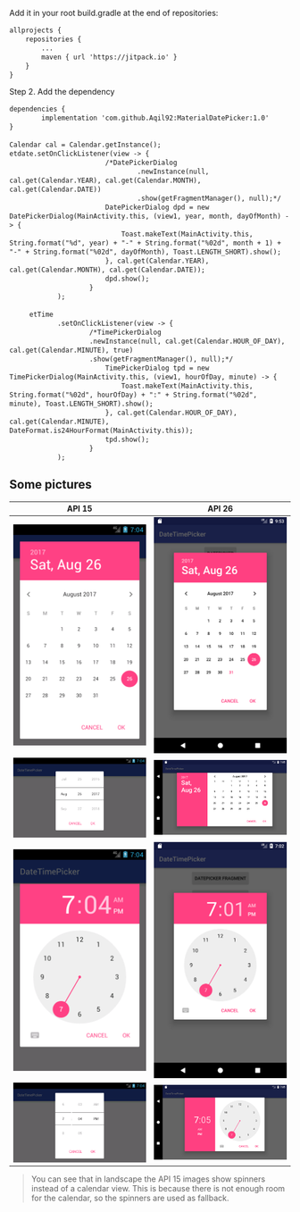 Add it in your root build.gradle at the end of repositories:

	allprojects {
		repositories {
			...
			maven { url 'https://jitpack.io' }
		}
	}
Step 2. Add the dependency

	dependencies {
	        implementation 'com.github.Aqil92:MaterialDatePicker:1.0'
	}
	
	Calendar cal = Calendar.getInstance();
	etdate.setOnClickListener(view -> {
                            /*DatePickerDialog
                                    .newInstance(null, cal.get(Calendar.YEAR), cal.get(Calendar.MONTH), cal.get(Calendar.DATE))
                                    .show(getFragmentManager(), null);*/
                            DatePickerDialog dpd = new DatePickerDialog(MainActivity.this, (view1, year, month, dayOfMonth) -> {
                                Toast.makeText(MainActivity.this, String.format("%d", year) + "-" + String.format("%02d", month + 1) + "-" + String.format("%02d", dayOfMonth), Toast.LENGTH_SHORT).show();
                            }, cal.get(Calendar.YEAR), cal.get(Calendar.MONTH), cal.get(Calendar.DATE));
                            dpd.show();
                        }
                );
		
		 etTime
                .setOnClickListener(view -> {
                        /*TimePickerDialog
                        .newInstance(null, cal.get(Calendar.HOUR_OF_DAY), cal.get(Calendar.MINUTE), true)
                        .show(getFragmentManager(), null);*/
                            TimePickerDialog tpd = new TimePickerDialog(MainActivity.this, (view1, hourOfDay, minute) -> {
                                Toast.makeText(MainActivity.this, String.format("%02d", hourOfDay) + ":" + String.format("%02d", minute), Toast.LENGTH_SHORT).show();
                            }, cal.get(Calendar.HOUR_OF_DAY), cal.get(Calendar.MINUTE), DateFormat.is24HourFormat(MainActivity.this));
                            tpd.show();
                        }
                );

## Some pictures

API 15 | API 26
-|-
![DatePicker](https://raw.githubusercontent.com/Gericop/DateTimePicker/master/images/api15_date.png) | ![DatePicker](https://raw.githubusercontent.com/Gericop/DateTimePicker/master/images/api26_date.png)
![DatePicker](https://raw.githubusercontent.com/Gericop/DateTimePicker/master/images/api15_date_land.png) | ![DatePicker](https://raw.githubusercontent.com/Gericop/DateTimePicker/master/images/api26_date_land.png)
![DatePicker](https://raw.githubusercontent.com/Gericop/DateTimePicker/master/images/api15_time_12h.png) | ![DatePicker](https://raw.githubusercontent.com/Gericop/DateTimePicker/master/images/api26_time_12h.png)
![DatePicker](https://raw.githubusercontent.com/Gericop/DateTimePicker/master/images/api15_time_12h_land.png) | ![DatePicker](https://raw.githubusercontent.com/Gericop/DateTimePicker/master/images/api26_time_12h_land.png)

> You can see that in landscape the API 15 images show spinners instead of a calendar view. This is because there is not enough room for the calendar, so the spinners are used as fallback.
